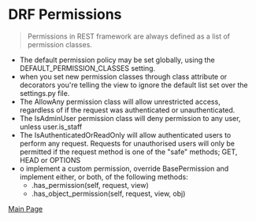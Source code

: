 # DRF Permissions

> Permissions in REST framework are always defined as a list of permission classes.

- The default permission policy may be set globally, using the DEFAULT_PERMISSION_CLASSES setting. 
- when you set new permission classes through class attribute or decorators you're telling the view to ignore the default list set over the settings.py file.
- The AllowAny permission class will allow unrestricted access, regardless of if the request was authenticated or unauthenticated.
- The IsAdminUser permission class will deny permission to any user, unless user.is_staff
- The IsAuthenticatedOrReadOnly will allow authenticated users to perform any request. Requests for unauthorised users will only be permitted if the request method is one of the "safe" methods; GET, HEAD or OPTIONS
- o implement a custom permission, override BasePermission and implement either, or both, of the following methods:
  - .has_permission(self, request, view)
  - .has_object_permission(self, request, view, obj)


[Main Page](https://will-ing.github.io/reading-notes)